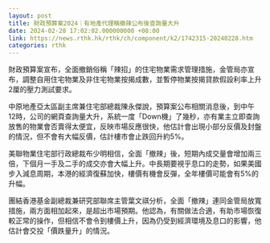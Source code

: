 ```yaml
---
layout: post
title: 財政預算案2024｜有地產代理稱撤辣公布後查詢量大升
date: 2024-02-28 17:02:02.000000000 +08:00
link: https://news.rthk.hk/rthk/ch/component/k2/1742315-20240228.htm
categories: rthk
---
```


財政預算案宣布，全面撤銷俗稱「辣招」的住宅物業需求管理措施，金管局亦宣布，調整自用住宅物業及非住宅物業按揭成數，並暫停物業按揭貸款假設利率上升2厘的壓力測試要求。

中原地產亞太區副主席兼住宅部總裁陳永傑說，預算案公布相關消息後，到中午12時，公司的網頁查詢量大升，系統一度「Down機」了幾秒，亦有業主立即查詢放售的物業會否賣得太便宜，反映市場反應很快，他估計會出現小部分反價及封盤的情況，但不會有大幅反價，估計樓市會止跌回升約5%。

美聯物業住宅部行政總裁布少明相信，全面「撤辣」後，短期內成交量會增加兩三倍，下個月一手及二手的成交亦會大幅上升。中長期要視乎息口的走勢，如果美國步入減息周期，本港的經濟復蘇加快，樓價有機會反彈，全年樓價可能會有5%的升幅。

團結香港基金副總裁兼研究部聯席主管葉文祺分析，全面「撤辣」連同金管局放寬措施，兩方面相加起來，是超出市場預期。他認為，有關做法合適，有助市場恢復較正常的操作，但相信不會令到樓價上升，因為仍受到經濟環境及息口的影響，他估計會交投「價跌量升」的情況。
